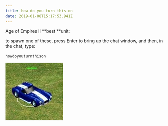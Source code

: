 ```yaml
---
title: how do you turn this on
date: 2019-01-08T15:17:53.941Z
---
```

Age of Empires II **best **unit:

to spawn one of these, press Enter to bring up the chat window, and then, in the chat, type:

`howdoyouturnthison`

![corvette](/static/uploads/d8ed11ff7686d8444c354383c498f87de3755724_full.jpg "AoE II Corvette")
